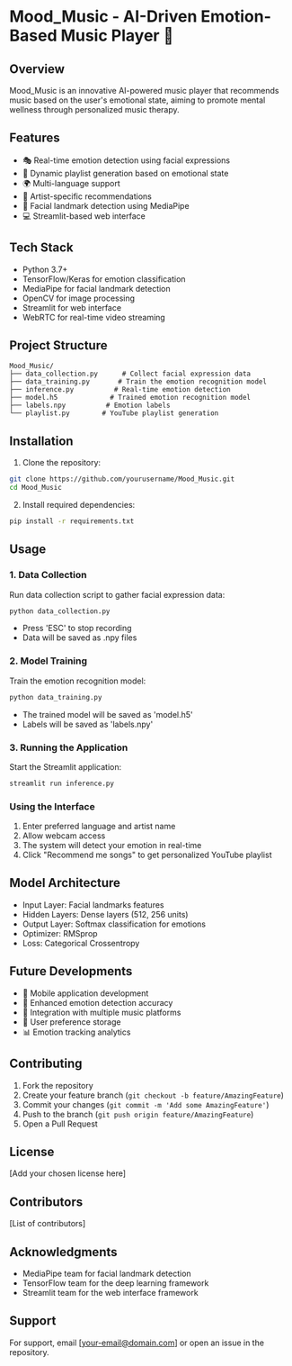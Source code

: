 # Mood_Music - AI-Driven Emotion-Based Music Player 🎵

## Overview
Mood_Music is an innovative AI-powered music player that recommends music based on the user's emotional state, aiming to promote mental wellness through personalized music therapy.

## Features
- 🎭 Real-time emotion detection using facial expressions
- 🎵 Dynamic playlist generation based on emotional state
- 🌍 Multi-language support
- 🎤 Artist-specific recommendations
- 👤 Facial landmark detection using MediaPipe
- 💻 Streamlit-based web interface

## Tech Stack
- Python 3.7+
- TensorFlow/Keras for emotion classification
- MediaPipe for facial landmark detection
- OpenCV for image processing
- Streamlit for web interface
- WebRTC for real-time video streaming

## Project Structure
```
Mood_Music/
├── data_collection.py      # Collect facial expression data
├── data_training.py       # Train the emotion recognition model
├── inference.py          # Real-time emotion detection
├── model.h5             # Trained emotion recognition model
├── labels.npy          # Emotion labels
└── playlist.py        # YouTube playlist generation
```

## Installation

1. Clone the repository:
```bash
git clone https://github.com/yourusername/Mood_Music.git
cd Mood_Music
```

2. Install required dependencies:
```bash
pip install -r requirements.txt
```

## Usage

### 1. Data Collection
Run data collection script to gather facial expression data:
```bash
python data_collection.py
```
- Press 'ESC' to stop recording
- Data will be saved as .npy files

### 2. Model Training
Train the emotion recognition model:
```bash
python data_training.py
```
- The trained model will be saved as 'model.h5'
- Labels will be saved as 'labels.npy'

### 3. Running the Application
Start the Streamlit application:
```bash
streamlit run inference.py
```

### Using the Interface
1. Enter preferred language and artist name
2. Allow webcam access
3. The system will detect your emotion in real-time
4. Click "Recommend me songs" to get personalized YouTube playlist

## Model Architecture
- Input Layer: Facial landmarks features
- Hidden Layers: Dense layers (512, 256 units)
- Output Layer: Softmax classification for emotions
- Optimizer: RMSprop
- Loss: Categorical Crossentropy

## Future Developments
- 📱 Mobile application development
- 🎯 Enhanced emotion detection accuracy
- 🎵 Integration with multiple music platforms
- 💾 User preference storage
- 📊 Emotion tracking analytics

## Contributing
1. Fork the repository
2. Create your feature branch (`git checkout -b feature/AmazingFeature`)
3. Commit your changes (`git commit -m 'Add some AmazingFeature'`)
4. Push to the branch (`git push origin feature/AmazingFeature`)
5. Open a Pull Request

## License
[Add your chosen license here]

## Contributors
[List of contributors]

## Acknowledgments
- MediaPipe team for facial landmark detection
- TensorFlow team for the deep learning framework
- Streamlit team for the web interface framework

## Support
For support, email [your-email@domain.com] or open an issue in the repository.

